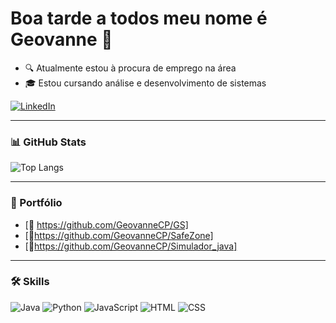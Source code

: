 # Boa tarde a todos meu nome é Geovanne 👋

- 🔍 Atualmente estou à procura de emprego na área  
- 🎓 Estou cursando análise e desenvolvimento de sistemas  


[![LinkedIn](https://img.shields.io/badge/LinkedIn-0077B5?style=for-the-badge&logo=linkedin&logoColor=white)](https://www.linkedin.com/in/geovanne-coneglian-775472353/)

---

### 📊 GitHub Stats
![Top Langs](https://github-readme-stats.vercel.app/api/top-langs/?username=GeovanneCP&layout=compact&theme=radical)

---

### 📂 Portfólio
- [📘 https://github.com/GeovanneCP/GS]
- [📘https://github.com/GeovanneCP/SafeZone]
- [📘https://github.com/GeovanneCP/Simulador_java]

---

### 🛠️ Skills
![Java](https://img.shields.io/badge/Java-orange?style=for-the-badge&logo=java&logoColor=white)
![Python](https://img.shields.io/badge/Python-blue?style=for-the-badge&logo=python&logoColor=white)
![JavaScript](https://img.shields.io/badge/JavaScript-yellow?style=for-the-badge&logo=javascript&logoColor=black)
![HTML](https://img.shields.io/badge/HTML-orange?style=for-the-badge&logo=html5&logoColor=white)
![CSS](https://img.shields.io/badge/CSS-blue?style=for-the-badge&logo=css3&logoColor=white)
